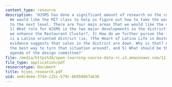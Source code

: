 ```yaml
---
content_type: resource
description: 'HJSMS has done a significant amount of research on the commercial district.
  We would like the MIT class to help us figure out how to take the work we have done
  to the next level. There are four main areas that we would like the class to explore:
  1) What role for HJSMS in the two major developments in the district?, 2) How do
  we enhance the Restaurant Cluster?, 3) How do we further pursue the idea that Hyde/Jackson
  is a Latino oriented district (ie, ?The Heart of Latino Life in Boston??, 4) Anecdotal
  evidence suggests that sales in the district are down. Why is that? And what is
  the best way to turn that situation around?, and 5) What should be the role and
  agenda of the design committee?'
file: /media/https%3A/open-learning-course-data-rc.s3.amazonaws.com/11-439-revitalizing-urban-main-streets-hyde-jackson-square-roslindale-square-boston-spring-2005/ae6c4eee37d4c25c579c6b9506b7ab36_hjsms_research.pdf
file_type: application/pdf
resourcetype: Document
title: hjsms_research.pdf
uid: ae6c4eee-37d4-c25c-579c-6b9506b7ab36
---
```


